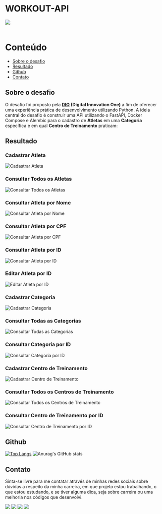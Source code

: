 # WORKOUT-API
<div> 
  <img src="https://img.shields.io/badge/Python-3776AB?style=for-the-badge&logo=python&logoColor=white" target="_blank"><br><br>
</div>

# Conteúdo
- [Sobre o desafio](#sobre-o-desafio)
- [Resultado](#resultado)
- [Github](#github)
- [Contato](#contato)

## Sobre o desafio
O desafio foi proposto pela **[DIO](https://www.dio.me/)** **(Digital Innovation One)** a fim de oferecer uma experiência prática de desenvolvimento utilizando Python. A ideia central do desafio é construir uma API utilizando o FastAPI, Docker Compose e Alembic para o cadastro de **Atletas** em uma **Categoria** específica e em qual **Centro de Treinamento** praticam:

## Resultado

### Cadastrar Atleta
![Cadastrar Atleta](https://github.com/sergiotavuencas/workout-api/blob/screenshots/atleta/post.png)

### Consultar Todos os Atletas
![Consultar Todos os Atletas](https://github.com/sergiotavuencas/workout-api/blob/screenshots/atleta/get-all.png)

### Consultar Atleta por Nome
![Consultar Atleta por Nome](https://github.com/sergiotavuencas/workout-api/blob/screenshots/atleta/get-all-by-name.png)

### Consultar Atleta por CPF
![Consultar Atleta por CPF](https://github.com/sergiotavuencas/workout-api/blob/screenshots/atleta/get-all-by-cpf.png)

### Consultar Atleta por ID
![Consultar Atleta por ID](https://github.com/sergiotavuencas/workout-api/blob/screenshots/atleta/get-by-id.png)

### Editar Atleta por ID
![Editar Atleta por ID](https://github.com/sergiotavuencas/workout-api/blob/screenshots/atleta/patch.png)

### Cadastrar Categoria
![Cadastrar Categoria](https://github.com/sergiotavuencas/workout-api/blob/screenshots/categoria/post.png)

### Consultar Todas as Categorias
![Consultar Todas as Categorias](https://github.com/sergiotavuencas/workout-api/blob/screenshots/categoria/get-all.png)

### Consultar Categoria por ID
![Consultar Categoria por ID](https://github.com/sergiotavuencas/workout-api/blob/screenshots/categoria/get-by-id.png)

### Cadastrar Centro de Treinamento
![Cadastrar Centro de Treinamento](https://github.com/sergiotavuencas/workout-api/blob/screenshots/centro%20de%20treinamento/post.png)

### Consultar Todos os Centros de Treinamento
![Consultar Todos os Centros de Treinamento](https://github.com/sergiotavuencas/workout-api/blob/screenshots/centro%20de%20treinamento/get-all.png)

### Consultar Centro de Treinamento por ID
![Consultar Centro de Treinamento por ID](https://github.com/sergiotavuencas/workout-api/blob/screenshots/centro%20de%20treinamento/get-by-id.png)

## Github
[![Top Langs](https://github-readme-stats-git-masterrstaa-rickstaa.vercel.app/api/top-langs/?username=sergiotavuencas)](https://github.com/anuraghazra/github-readme-stats)
![Anurag's GitHub stats](https://github-readme-stats.vercel.app/api?username=sergiotavuencas\&hide=issues\&show_icons=true)

## Contato
Sinta-se livre para me contatar através de minhas redes sociais sobre dúvidas a respeito da minha carreira, em que projeto estou trabalhando, o que estou estudando, e se tiver alguma dica, seja sobre carreira ou uma melhoria nos códigos que desenvolvi.

<div> 
  <a href="https://github.com/sergiotavuencas/" target="_blank"><img src="https://img.shields.io/badge/GitHub-100000?style=for-the-badge&logo=github&logoColor=white" target="_blank"></a>
  <a href = "mailto:sergiovicente_tavuenc@outlook.com"><img src="https://img.shields.io/badge/Microsoft_Outlook-0078D4?style=for-the-badge&logo=microsoft-outlook&logoColor=white" target="_blank"></a>
  <a href = "mailto:sergiovicentetavuencas@gmail.com"><img src="https://img.shields.io/badge/-Gmail-%23333?style=for-the-badge&logo=gmail&logoColor=white" target="_blank"></a>
  <a href="http://www.linkedin.com/in/sergiotavuencas" target="_blank"><img src="https://img.shields.io/badge/LinkedIn-0077B5?style=for-the-badge&logo=linkedin&logoColor=white" target="_blank"></a> 
</div>